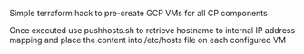 Simple terraform hack to pre-create GCP VMs for all CP components

Once executed use pushhosts.sh to retrieve hostname to internal IP address mapping and place the content into  /etc/hosts file on each configured VM


